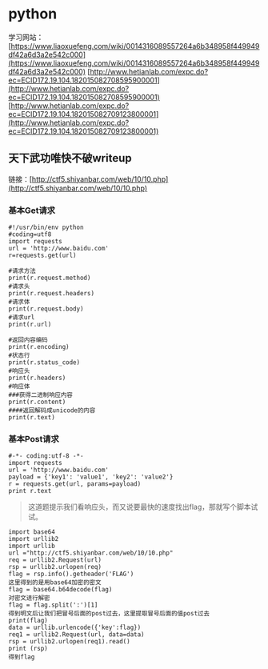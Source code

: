 # python
学习网站：   
[https://www.liaoxuefeng.com/wiki/0014316089557264a6b348958f449949df42a6d3a2e542c000](https://www.liaoxuefeng.com/wiki/0014316089557264a6b348958f449949df42a6d3a2e542c000)
[http://www.hetianlab.com/expc.do?ec=ECID172.19.104.182015082708595900001](http://www.hetianlab.com/expc.do?ec=ECID172.19.104.182015082708595900001)
[http://www.hetianlab.com/expc.do?ec=ECID172.19.104.182015082709123800001](http://www.hetianlab.com/expc.do?ec=ECID172.19.104.182015082709123800001)
## 天下武功唯快不破writeup
链接：[http://ctf5.shiyanbar.com/web/10/10.php](http://ctf5.shiyanbar.com/web/10/10.php)



### 基本Get请求

    #!/usr/bin/env python
    #coding=utf8
    import requests
    url = 'http://www.baidu.com'
    r=requests.get(url)

    #请求方法
    print(r.request.method)
    #请求头
    print(r.request.headers)
    #请求体
    print(r.request.body)
    #请求url
    print(r.url)
    
    #返回内容编码
    print(r.encoding)
    #状态行
    print(r.status_code)
    #响应头
    print(r.headers)
    #响应体
    ###获得二进制响应内容
    print(r.content)
    ####返回解码成unicode的内容
    print(r.text)

### 基本Post请求

    #-*- coding:utf-8 -*-
    import requests
    url = 'http://www.baidu.com'
    payload = {'key1': 'value1', 'key2': 'value2'}
    r = requests.get(url, params=payload)
    print r.text




>这道题提示我们看响应头，而又说要最快的速度找出flag，那就写个脚本试试。


    import base64
    import urllib2 
    import urllib
    url ="http://ctf5.shiyanbar.com/web/10/10.php"
    req = urllib2.Request(url)
    rsp = urllib2.urlopen(req)
    flag = rsp.info().getheader('FLAG')
    这里得到的是用base64加密的密文
    flag = base64.b64decode(flag)
    对密文进行解密
    flag = flag.split(':')[1]  
    得到明文后让我们把冒号后面的post过去，这里提取冒号后面的值post过去
    print(flag)  
    data = urllib.urlencode({'key':flag})  
    req1 = urllib2.Request(url, data=data)  
    rsp = urllib2.urlopen(req1).read()   
    print (rsp)
	得到flag

